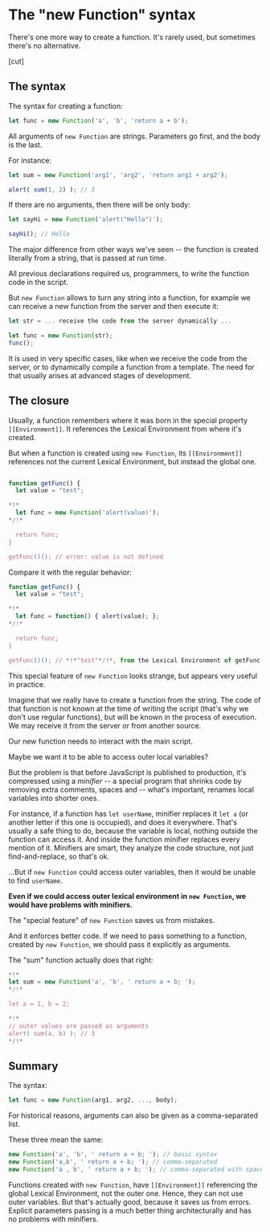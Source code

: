 
# The "new Function" syntax

There's one more way to create a function. It's rarely used, but sometimes there's no alternative.

[cut]

## The syntax

The syntax for creating a function:

```js
let func = new Function('a', 'b', 'return a + b');
```

All arguments of `new Function` are strings. Parameters go first, and the body is the last.

For instance:

```js run
let sum = new Function('arg1', 'arg2', 'return arg1 + arg2');

alert( sum(1, 2) ); // 3
```

If there are no arguments, then there will be only body:

```js run
let sayHi = new Function('alert("Hello")');

sayHi(); // Hello
```

The major difference from other ways we've seen -- the function is created literally from a string, that is passed at run time. 

All previous declarations required us, programmers, to write the function code in the script.

But `new Function` allows to turn any string into a function, for example we can receive a new function from the server and then execute it:

```js
let str = ... receive the code from the server dynamically ...

let func = new Function(str);
func();
```

It is used in very specific cases, like when we receive the code from the server, or to dynamically compile a function from a template. The need for that usually arises at advanced stages of development.

## The closure

Usually, a function remembers where it was born in the special property `[[Environment]]`. It references the Lexical Environment from where it's created.

But when a function is created using `new Function`, its `[[Environment]]` references not the current Lexical Environment, but instead the global one.

```js run

function getFunc() {
  let value = "test";

*!*
  let func = new Function('alert(value)');
*/!*

  return func;
}

getFunc()(); // error: value is not defined
```

Compare it with the regular behavior:

```js run 
function getFunc() {
  let value = "test";

*!*
  let func = function() { alert(value); };
*/!*

  return func;
}

getFunc()(); // *!*"test"*/!*, from the Lexical Environment of getFunc
```

This special feature of `new Function` looks strange, but appears very useful in practice.

Imagine that we really have to create a function from the string. The code of that function is not known at the time of writing the script (that's why we don't use regular functions), but will be known in the process of execution. We may receive it from the server or from another source.

Our new function needs to interact with the main script.

Maybe we want it to be able to access outer local variables?

But the problem is that before JavaScript is published to production, it's compressed using a *minifier* -- a special program that shrinks code by removing extra comments, spaces and -- what's important, renames local variables into shorter ones.

For instance, if a function has `let userName`, minifier replaces it `let a` (or another letter if this one is occupied), and does it everywhere. That's usually a safe thing to do, because the variable is local, nothing outside the function can access it. And inside the function minifier replaces every mention of it. Minifiers are smart, they analyze the code structure, not just find-and-replace, so that's ok.

...But if `new Function` could access outer variables, then it would be unable to find `userName`.

**Even if we could access outer lexical environment in `new Function`, we would have problems with minifiers.**

The "special feature" of `new Function` saves us from mistakes.

And it enforces better code. If we need to pass something to a function, created by `new Function`, we should pass it explicitly as arguments.

The "sum" function actually does that right:

```js run 
*!*
let sum = new Function('a', 'b', ' return a + b; ');
*/!*

let a = 1, b = 2;

*!*
// outer values are passed as arguments
alert( sum(a, b) ); // 3
*/!*
```

## Summary

The syntax:

```js
let func = new Function(arg1, arg2, ..., body);
```

For historical reasons, arguments can also be given as a comma-separated list. 

These three mean the same:

```js 
new Function('a', 'b', ' return a + b; '); // basic syntax
new Function('a,b', ' return a + b; '); // comma-separated
new Function('a , b', ' return a + b; '); // comma-separated with spaces
```

Functions created with `new Function`, have `[[Environment]]` referencing the global Lexical Environment, not the outer one. Hence, they can not use outer variables. But that's actually good, because it saves us from errors. Explicit parameters passing is a much better thing architecturally and has no problems with minifiers.